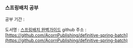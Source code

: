 ### 스프링배치 공부

공부 기간 : 

도서명 : [스프링배치 완벽가이드](http://www.yes24.com/Product/Goods/99422216)
github 주소 : [https://github.com/AcornPublishing/definitive-spring-batch](https://github.com/AcornPublishing/definitive-spring-batch)